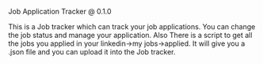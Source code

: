 Job Application Tracker @ 0.1.0

This is a Job tracker which can track your job applications. You can change the job status and manage your application.
Also There is a script to get all the jobs you applied in your linkedin->my jobs->applied. It will give you a .json file and you can upload it into the Job tracker.

